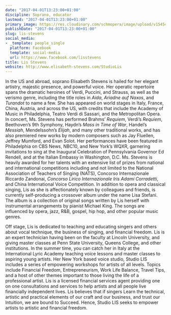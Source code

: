 ```yaml
---
date: "2017-04-01T13:23:00+01:00"
discipline: Soprano, educator
lastmod: "2017-04-01T13:23:00+01:00"
primary_image: https://res.cloudinary.com/schmopera/image/upload/v1545409169/media/webhook-uploads/1491049142082/2017-04-02---Elisabeth-Stevens.jpg.jpg
publishDate: "2017-04-01T13:23:00+01:00"
slug: lis-stevens
social_media:
- _template: people_single
  platform: Facebook
  template: social-media
  url: https://www.facebook.com/lisstevens
title: Lis Stevens
website: http://www.elisabeth-stevens.com/StudioLis
---
```


In the US and abroad, soprano Elisabeth Stevens is hailed for her elegant artistry, majestic presence, and powerful voice.  Her operatic repertoire spans the dramatic heroines of Verdi, Puccini, and Strauss, as well as the verismo genre, including the title roles in *Aida*, *Ariadne auf Naxos*, and *Turandot* to name a few.  She has appeared on world stages in Italy, France, China, Austria, and across the US, with credits that include the Academy of Music in Philadelphia, Teatro Verdi di Sassari, and the Metropolitan Opera.  In concert, Ms. Stevens has performed Brahms’ *Requiem*, Verdi’s *Requiem*, Beethoven’s 9th Symphony, Haydn’s *Mass in Time of War*, Handel’s *Messiah*, Mendelssohn’s *Elijah*, and many other traditional works, and has also premiered new works by modern composers such as Jay Fluellen, Jeffrey Mumford, and Evan Solot.  Her performances have been featured in Philadelphia on CBS News, NBC10, and New York’s WQXR, garnering invitations to sing at the Inaugural Celebration of Pennsylvania Governor Ed Rendell, and at the Italian Embassy in Washington, D.C.  Ms. Stevens is heavily awarded for her talents with an extensive list of prizes from national and international competitions including and not limited to the National Association of Teachers of Singing (NATS), Concorso Internazionale Riccardo Zandonai, *Concorso Lirico Internazionale Iris Adami Corradetti*, and China International Voice Competition.  In addition to opera and classical singing, Lis as she is affectionately known by colleagues and friends, is currently self-producing a crossover album under the name Lisa Stefani.  The album is a collection of original songs written by Lis herself with instrumental arrangements by pianist Michael King.  The songs are influenced by opera, jazz, R&B, gospel, hip hop, and other popular music genres.

Off stage, Lis is dedicated to teaching and educating singers and others about vocal technique, the business of singing, and financial freedom.  Lis is an expert technician having been on the faculty at Lincoln University, and giving master classes at Penn State University, Queens College, and other institutions.  In the summer time, you can catch her in Italy at the International Lyric Academy teaching voice lessons and master classes to aspiring young artists.  Her New York based voice studio, Studio LIS includes a series of empowering workshops for artists of all levels.  Topics include Financial Freedom, Entrepreneurism, Work Life Balance, Travel Tips, and a host of other themes important to those living the life of a professional artist.  Lis is a licensed financial services agent providing one on one consultations and services to help artists and all people live financially independent lives.  Lis believes that if singers Learn the technical, artistic and practical elements of our craft and our business, and trust our Intuition, we are bound to Succeed.  Hence, Studio LIS seeks to empower artists to artistic and financial freedom.

